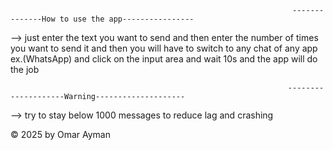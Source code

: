                                                                    --------------How to use the app----------------

--> just enter the text you want to send and then enter the number of times you want to send it and then you will have to switch to any chat of any app ex.(WhatsApp) and click on the input area and wait 10s and the app will do the job


                                                                  --------------------Warning--------------------

                                                                  
--> try to stay below 1000 messages to reduce lag and crashing



© 2025 by Omar Ayman
